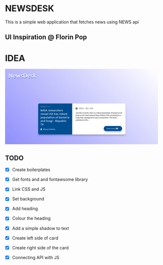 # NEWSDESK

This is a simple web application that fetches news using NEWS api

## UI Inspiration @ Florin Pop

# IDEA
![screenshot](./screenshot.png)

## TODO
- [x] Create boilerplates

- [x] Get fonts and and fontawsome library

- [x] Link CSS and JS

- [x] Set background

- [x] Add heading

- [x] Colour the heading

- [x] Add a simple shadow to text

- [x] Create left side of card

- [x] Create right side of the card

- [x] Connecting API with JS
 
